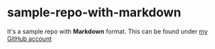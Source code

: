 # sample-repo-with-markdown
It's a sample repo with **Markdown** format. This can be found under [my GitHub account](https://github.com/gzemaltun)
